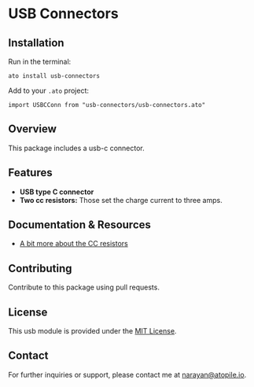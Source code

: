 # USB Connectors

## Installation
Run in the terminal:

```ato install usb-connectors```

Add to your `.ato` project:

```import USBCConn from "usb-connectors/usb-connectors.ato"```

## Overview

This package includes a usb-c connector.

## Features

- **USB type C connector**
- **Two cc resistors:** Those set the charge current to three amps.

## Documentation & Resources

- [A bit more about the CC resistors](https://hackaday.com/2023/01/04/all-about-usb-c-resistors-and-emarkers/)

## Contributing

Contribute to this package using pull requests.

## License

This usb module is provided under the [MIT License](https://opensource.org/license/mit/).

## Contact

For further inquiries or support, please contact me at [narayan@atopile.io](mailto:email@example.com).
